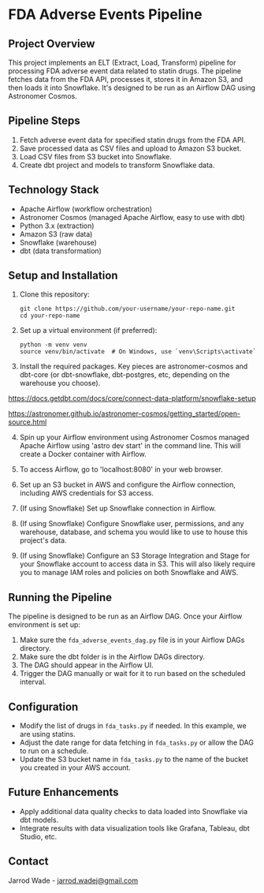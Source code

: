 # FDA Adverse Events Pipeline

## Project Overview

This project implements an ELT (Extract, Load, Transform) pipeline for processing FDA adverse event data related to statin drugs. The pipeline fetches data from the FDA API, processes it, stores it in Amazon S3, and then loads it into Snowflake. It's designed to be run as an Airflow DAG using Astronomer Cosmos.

## Pipeline Steps

1. Fetch adverse event data for specified statin drugs from the FDA API.
2. Save processed data as CSV files and upload to Amazon S3 bucket.
3. Load CSV files from S3 bucket into Snowflake.
4. Create dbt project and models to transform Snowflake data.

## Technology Stack

- Apache Airflow (workflow orchestration)
- Astronomer Cosmos (managed Apache Airflow, easy to use with dbt)
- Python 3.x (extraction)
- Amazon S3 (raw data)
- Snowflake (warehouse)
- dbt (data transformation)

## Setup and Installation

1. Clone this repository:
   ```
   git clone https://github.com/your-username/your-repo-name.git
   cd your-repo-name
   ```

2. Set up a virtual environment (if preferred):
   ```
   python -m venv venv
   source venv/bin/activate  # On Windows, use `venv\Scripts\activate`
   ```

3. Install the required packages. Key pieces are astronomer-cosmos and dbt-core (or dbt-snowflake, dbt-postgres, etc, depending on the warehouse you choose).

https://docs.getdbt.com/docs/core/connect-data-platform/snowflake-setup

https://astronomer.github.io/astronomer-cosmos/getting_started/open-source.html

4. Spin up your Airflow environment using Astronomer Cosmos managed Apache Airflow using 'astro dev start' in the command line. This will create a Docker container with Airflow.

5. To access Airflow, go to 'localhost:8080' in your web browser.

6. Set up an S3 bucket in AWS and configure the Airflow connection, including AWS credentials for S3 access.

7. (If using Snowflake) Set up Snowflake connection in Airflow.

8. (If using Snowflake) Configure Snowflake user, permissions, and any warehouse, database, and schema you would like to use to house this project's data. 

9. (If using Snowflake) Configure an S3 Storage Integration and Stage for your Snowflake account to access data in S3. This will also likely require you to manage IAM roles and policies on both Snowflake and AWS.

## Running the Pipeline

The pipeline is designed to be run as an Airflow DAG. Once your Airflow environment is set up:

1. Make sure the `fda_adverse_events_dag.py` file is in your Airflow DAGs directory.
2. Make sure the dbt folder is in the Airflow DAGs directory.
3. The DAG should appear in the Airflow UI.
4. Trigger the DAG manually or wait for it to run based on the scheduled interval.

## Configuration

- Modify the list of drugs in `fda_tasks.py` if needed. In this example, we are using statins.
- Adjust the date range for data fetching in `fda_tasks.py` or allow the DAG to run on a schedule.
- Update the S3 bucket name in `fda_tasks.py` to the name of the bucket you created in your AWS account.

## Future Enhancements

- Apply additional data quality checks to data loaded into Snowflake via dbt models.
- Integrate results with data visualization tools like Grafana, Tableau, dbt Studio, etc.

## Contact

Jarrod Wade - jarrod.wadej@gmail.com
